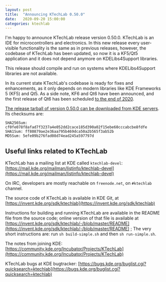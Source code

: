 ```yaml
---
layout: post
title:  "Announcing KTechLab 0.50.0"
date:   2020-09-20 15:00:00
categories: ktechlab
---
```


I'm happy to announce KTechLab release version 0.50.0.
KTechLab is an IDE for microcontrollers and electronics.
In this new release every user-visible functionality is
the same as in previous releases,
however, the codebase of KTechLab has been updated,
so now it is a KF5/Qt5 application
and it does not depend anymore on KDELibs4Support libraries.

This release should compile and run on systems where KDELibs4Support
libraries are not available.

In its current state KTechLab's codebase is ready for fixes and enhancements,
as it only depends on modern libraries like KDE Frameworks 5 (KF5) and Qt5.
As a side note, KF6 and Qt6 have been announced,
and the first release of Qt6 has been scheduled [to the end of 2020](https://wiki.qt.io/Qt_6.0_Release).


[The release tarball of version 0.50.0 can be downloaded from KDE servers](https://download.kde.org/unstable/ktechlab/ktechlab-0.50.0.tar.xz.mirrorlist).
Its checksums are:

    SHA256Sum: cf0fe078f8afad7f3237a4e052dd2cace185d390a02f15ebe60cccabcbe8fdfe
    SHA1Sum: ff80879ae2e36aa795b469dca50a2b565f3ab52b
    MD5Sum: 5efe09b276fad08d74ead245a597797d



Useful links related to KTechLab
---

KTechLab has a mailing list at KDE called `ktechlab-devel`:
[https://mail.kde.org/mailman/listinfo/ktechlab-devel](https://mail.kde.org/mailman/listinfo/ktechlab-devel)

On IRC, developers are mostly reachable on `freenode.net`, on `#ktechlab` channel.

The source code of KTechLab is available in KDE Git, at 
[https://invent.kde.org/sdk/ktechlab](https://invent.kde.org/sdk/ktechlab)
 
Instructions for building and running KTechLab are available in the README file from the source code; online version of that file is available 
at 
[https://invent.kde.org/sdk/ktechlab/-/blob/master/README](https://invent.kde.org/sdk/ktechlab/-/blob/master/README)
 ; The very short instructions are: run `sh build-simple.sh` and then `sh run-simple.sh`.

The notes from joining KDE: 
[https://community.kde.org/Incubator/Projects/KTechLab](https://community.kde.org/Incubator/Projects/KTechLab)

KTechLab bugs at KDE bugtracker: 
[https://bugs.kde.org/buglist.cgi?quicksearch=ktechlab](https://bugs.kde.org/buglist.cgi?quicksearch=ktechlab)
